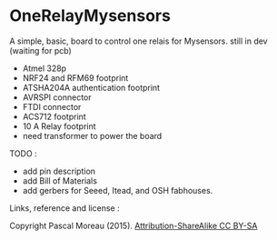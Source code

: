 # OneRelayMysensors

A simple, basic, board to control one relais for Mysensors. still in dev (waiting for pcb)

- Atmel 328p
- NRF24 and RFM69 footprint
- ATSHA204A authentication footprint
- AVRSPI connector
- FTDI connector
- ACS712 footprint
- 10 A Relay footprint
- need transformer to power the board


TODO : 
- add pin description
- add Bill of Materials
- add gerbers for Seeed, Itead, and OSH fabhouses.



Links, reference and license : 

Copyright Pascal Moreau (2015). [Attribution-ShareAlike CC BY-SA](https://creativecommons.org/licenses/)
